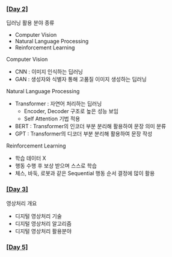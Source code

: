 ### [[Day 2]](./Day2/Day2.md)
딥러닝 활용 분야 종류

- Computer Vision
- Natural Language Processing
- Reinforcement Learning


Computer Vision

- CNN : 이미지 인식하는 딥러닝
- GAN : 생성자와 식별자 통해 고품질 이미지 생성하는 딥러닝

Natural Language Processing

- Transformer : 자연어 처리하는 딥러닝
    - Encoder, Decoder 구조로 높은 성능 보임
    - Self Attention 기법 적용
- BERT : Transformer의 인코더 부분 분리해 활용하여 문장 의미 분류
- GPT : Transformer의 디코더 부분 분리해 활용하여 문장 작성


Reinforcement Learning

- 학습 데이터 X
- 행동 수행 후 보상 받으며 스스로 학습
- 체스, 바둑, 로봇과 같은 Sequential 행동 순서 결정에 많이 활용

### [[Day 3]](./Day3/Day3.md)
영상처리 개요

- 디지털 영상처리 기술
- 디지털 영상처리 알고리즘
- 디지털 영상처리 활용분야



### [[Day 5]](./Day5/Day5.md)
